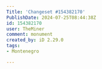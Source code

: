 ```yaml
---
Title: 'Changeset #154382170'
PublishDate: 2024-07-25T08:44:38Z
id: 154382170
user: TheMiner
comment: monument
created_by: iD 2.29.0
tags:
- Montenegro

---
```

